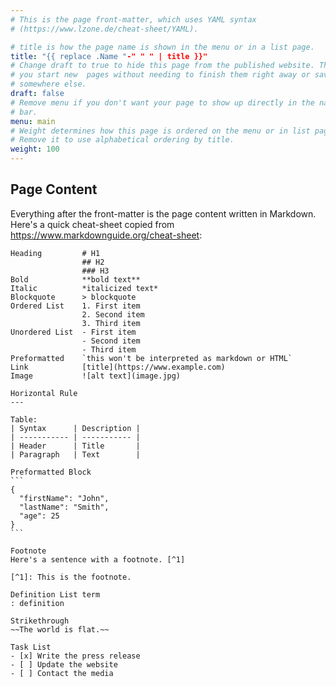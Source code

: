 ```yaml
---
# This is the page front-matter, which uses YAML syntax
# (https://www.lzone.de/cheat-sheet/YAML).

# title is how the page name is shown in the menu or in a list page.
title: "{{ replace .Name "-" " " | title }}"
# Change draft to true to hide this page from the published website. This lets
# you start new  pages without needing to finish them right away or save them
# somewhere else.
draft: false
# Remove menu if you don't want your page to show up directly in the navigation
# bar.
menu: main
# Weight determines how this page is ordered on the menu or in list pages.
# Remove it to use alphabetical ordering by title.
weight: 100
---
```


## Page Content

Everything after the front-matter is the page content written in Markdown.
Here's a quick cheat-sheet copied from
https://www.markdownguide.org/cheat-sheet:

````
Heading         # H1
                ## H2
                ### H3
Bold            **bold text**
Italic          *italicized text*
Blockquote      > blockquote
Ordered List    1. First item
                2. Second item
                3. Third item
Unordered List  - First item
                - Second item
                - Third item
Preformatted    `this won't be interpreted as markdown or HTML`
Link            [title](https://www.example.com)
Image           ![alt text](image.jpg)

Horizontal Rule
---

Table:
| Syntax      | Description |
| ----------- | ----------- |
| Header      | Title       |
| Paragraph   | Text        |

Preformatted Block
```
{
  "firstName": "John",
  "lastName": "Smith",
  "age": 25
}
```

Footnote
Here's a sentence with a footnote. [^1]

[^1]: This is the footnote.

Definition List term
: definition

Strikethrough
~~The world is flat.~~

Task List
- [x] Write the press release
- [ ] Update the website
- [ ] Contact the media
````